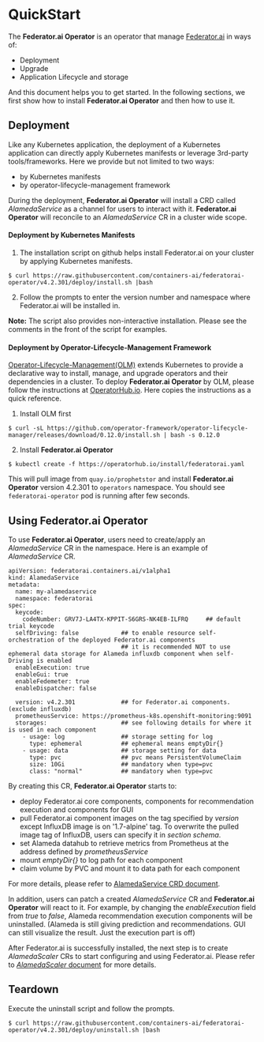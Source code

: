 # QuickStart

The **Federator.ai Operator** is an operator that manage [Federator.ai](https://github.com/containers-ai/alameda) in ways of:
- Deployment
- Upgrade
- Application Lifecycle and storage

And this document helps you to get started. In the following sections, we first show how to install **Federator.ai Operator** and then how to use it.

## Deployment

Like any Kubernetes application, the deployment of a Kubernetes application can directly apply Kubernetes manifests or leverage 3rd-party tools/frameworks. Here we provide but not limited to two ways:
- by Kubernetes manifests
- by operator-lifecycle-management framework

During the deployment, **Federator.ai Operator** will install a CRD called _AlamedaService_ as a channel for users to interact with it. **Federator.ai Operator** will reconcile to an _AlamedaService_ CR in a cluster wide scope.

#### Deployment by Kubernetes Manifests

1. The installation script on github helps install Federator.ai on your cluster by applying Kubernetes manifests.
```
$ curl https://raw.githubusercontent.com/containers-ai/federatorai-operator/v4.2.301/deploy/install.sh |bash
```

2. Follow the prompts to enter the version number and namespace where Federator.ai will be installed in.

**Note:** The script also provides non-interactive installation. Please see the comments in the front of the script for examples.

#### Deployment by Operator-Lifecycle-Management Framework

[Operator-Lifecycle-Management(OLM)](https://github.com/operator-framework/operator-lifecycle-manager) extends Kubernetes to provide a declarative way to install, manage, and upgrade operators and their dependencies in a cluster. To deploy **Federator.ai Operator** by OLM, please follow the instructions at [OperatorHub.io](https://operatorhub.io/operator/federatorai). Here copies the instructions as a quick reference.

1. Install OLM first
```
$ curl -sL https://github.com/operator-framework/operator-lifecycle-manager/releases/download/0.12.0/install.sh | bash -s 0.12.0
```

2. Install **Federator.ai Operator**
```
$ kubectl create -f https://operatorhub.io/install/federatorai.yaml
```
This will pull image from `quay.io/prophetstor` and install **Federator.ai Operator** version 4.2.301 to `operators` namespace. You should see `federatorai-operator` pod is running after few seconds.

## Using Federator.ai Operator

To use **Federator.ai Operator**, users need to create/apply an _AlamedaService_ CR in the namespace. Here is an example of _AlamedaService_ CR.
```
apiVersion: federatorai.containers.ai/v1alpha1
kind: AlamedaService
metadata:
  name: my-alamedaservice
  namespace: federatorai
spec:
  keycode:
    codeNumber: GRV7J-LA4TX-KPPIT-S6GRS-NK4EB-ILFRQ		## default trial keycode
  selfDriving: false            ## to enable resource self-orchestration of the deployed Federator.ai components
                                ## it is recommended NOT to use ephemeral data storage for Alameda influxdb component when self-Driving is enabled	
  enableExecution: true
  enableGui: true
  enableFedemeter: true
  enableDispatcher: false

  version: v4.2.301             ## for Federator.ai components. (exclude influxdb)
  prometheusService: https://prometheus-k8s.openshift-monitoring:9091
  storages:                     ## see following details for where it is used in each component
    - usage: log                ## storage setting for log
      type: ephemeral           ## ephemeral means emptyDir{}
    - usage: data               ## storage setting for data
      type: pvc                 ## pvc means PersistentVolumeClaim
      size: 10Gi                ## mandatory when type=pvc
      class: "normal"           ## mandatory when type=pvc
```
By creating this CR, **Federator.ai Operator** starts to:
- deploy Federator.ai core components, components for recommendation execution and components for GUI
- pull Federator.ai component images on the tag specified by _version_ except InfluxDB image is on '1.7-alpine' tag. To overwrite the pulled image tag of InfluxDB, users can specify it in _section schema_.
- set Alameda datahub to retrieve metrics from Prometheus at the address defined by _prometheusService_
- mount _emptyDir{}_ to log path for each component
- claim volume by PVC and mount it to data path for each component

For more details, please refer to [AlamedaService CRD document](./crd_alamedaservice.md).


In addition, users can patch a created _AlamedaService_ CR and **Federator.ai Operator** will react to it. For example, by changing the _enableExecution_ field from _true_ to _false_, Alameda recommendation execution components will be uninstalled. (Alameda is still giving prediction and recommendations. GUI can still visualize the result. Just the execution part is off)

After Federator.ai is successfully installed, the next step is to create _AlamedaScaler_ CRs to start configuring and using Federator.ai. Please refer to [_AlamedaScaler_ document](https://github.com/containers-ai/alameda/blob/master/docs/quickstart.md) for more details.


## Teardown

Execute the uninstall script and follow the prompts.
```
$ curl https://raw.githubusercontent.com/containers-ai/federatorai-operator/v4.2.301/deploy/uninstall.sh |bash
```


